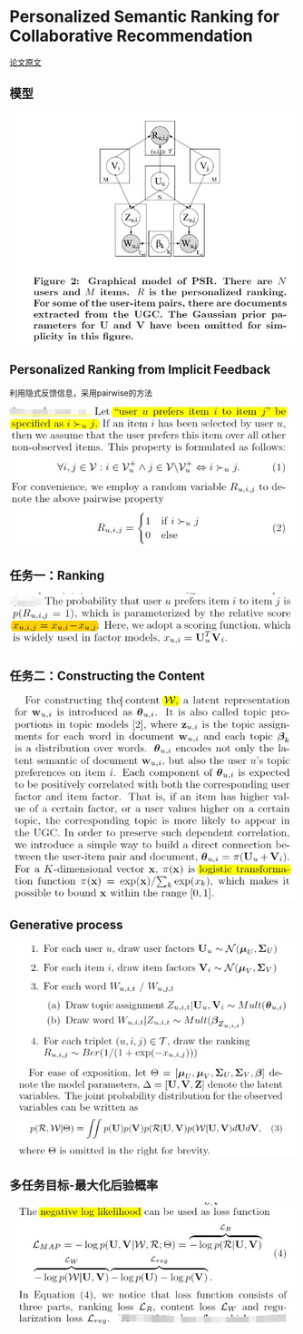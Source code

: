 # Personalized Semantic Ranking for Collaborative Recommendation

[论文原文](https://github.com/chenboability/RecommenderSystem-Paper/blob/master/Multitask/paper/Personalized%20Semantic%20Ranking%20for%20Collaborative%20Recommendation.pdf)

## 模型

![](res/psr.jpg)

## Personalized Ranking from Implicit Feedback

利用隐式反馈信息，采用pairwise的方法

![](res/8.jpg)

## 任务一：Ranking

![](res/9.jpg)

## 任务二：Constructing the Content

![](res/10.jpg)

## Generative process

![](res/11.jpg)

## 多任务目标-最大化后验概率

![](res/12.jpg)





